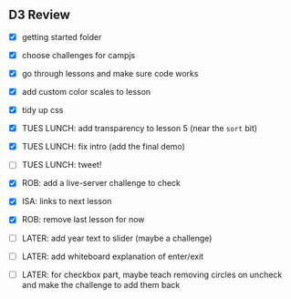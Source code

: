 ## D3 Review

- [x] getting started folder
- [x] choose challenges for campjs
- [x] go through lessons and make sure code works
- [x] add custom color scales to lesson
- [x] tidy up css

- [x] TUES LUNCH: add transparency to lesson 5 (near the `sort` bit)
- [x] TUES LUNCH: fix intro (add the final demo)
- [ ] TUES LUNCH: tweet!

- [x] ROB: add a live-server challenge to check
- [x] ISA: links to next lesson
- [x] ROB: remove last lesson for now

- [ ] LATER: add year text to slider (maybe a challenge)
- [ ] LATER: add whiteboard explanation of enter/exit
- [ ] LATER: for checkbox part, maybe teach removing circles on uncheck and make the challenge to add them back
